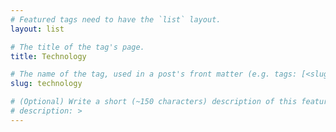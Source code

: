 ```yaml
---
# Featured tags need to have the `list` layout.
layout: list

# The title of the tag's page.
title: Technology

# The name of the tag, used in a post's front matter (e.g. tags: [<slug>]).
slug: technology

# (Optional) Write a short (~150 characters) description of this featured tag.
# description: >
---
```

